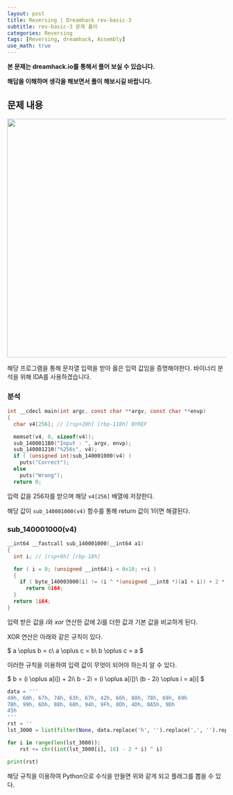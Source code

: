 ```yaml
---
layout: post
title: Reversing | Dreamhack rev-basic-3
subtitle: rev-basic-3 문제 풀이
categories: Reversing
tags: [Reversing, dreamhack, Assembly]
use_math: true
---
```


**본 문제는 dreamhack.io를 통해서 풀어 보실 수 있습니다.**

**해답을 이해하며 생각을 해보면서 풀이 해보시길 바랍니다.**

## 문제 내용

<p align="center">
<img src ="https://user-images.githubusercontent.com/78135526/227757122-96f5d71b-5447-462c-84bc-bc5a1c2f6f30.png" width = 550>
</p>

해당 프로그램을 통해 문자열 입력을 받아 옳은 입력 값임을 증명해야한다. 바이너리 분석을 위해 IDA를 사용하겠습니다.

### 분석

```C
int __cdecl main(int argc, const char **argv, const char **envp)
{
  char v4[256]; // [rsp+20h] [rbp-118h] BYREF

  memset(v4, 0, sizeof(v4));
  sub_1400011B0("Input : ", argv, envp);
  sub_140001210("%256s", v4);
  if ( (unsigned int)sub_140001000(v4) )
    puts("Correct");
  else
    puts("Wrong");
  return 0;
```

입력 값을 256자를 받으며 해당 `v4[256]` 배열에 저장한다.

해당 값이 `sub_140001000(v4)` 함수를 통해 return 값이 1이면 해결된다.

### sub_140001000(v4)

```C
__int64 __fastcall sub_140001000(__int64 a1)
{
  int i; // [rsp+0h] [rbp-18h]

  for ( i = 0; (unsigned __int64)i < 0x18; ++i )
  {
    if ( byte_140003000[i] != (i ^ *(unsigned __int8 *)(a1 + i)) + 2 * i )
      return 0i64;
  }
  return 1i64;
}
```

입력 받은 값을 $i$와 $xor$ 연산한 값에 $2i$를 더한 값과 기본 값을 비교하게 된다.

XOR 연산은 아래와 같은 규칙이 있다.

$
a \oplus b = c\\
a \oplus c = b\\
b \oplus c = a
$

이러한 규칙을 이용하여 입력 값이 무엇이 되어야 하는지 알 수 있다.

$
b = (i \oplus a[i]) + 2i\\
b - 2i = (i \oplus a[i])\\
(b - 2i) \oplus i = a[i]
$

```python
data = '''
49h, 60h, 67h, 74h, 63h, 67h, 42h, 66h, 80h, 78h, 69h, 69h
7Bh, 99h, 6Dh, 88h, 68h, 94h, 9Fh, 8Dh, 4Dh, 0A5h, 9Dh
45h
'''
rst = ''
lst_3000 = list(filter(None, data.replace('h', '').replace(',', '').replace('\n', ' ').split(' ')))

for i in range(len(lst_3000)):
    rst += chr((int(lst_3000[i], 16) - 2 * i) ^ i)

print(rst)
```

해당 규칙을 이용하여 Python으로 수식을 만들면 위와 같게 되고 플래그를 뽑을 수 있다.